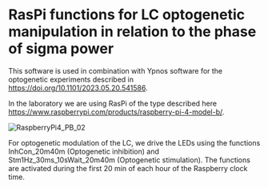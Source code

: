 # RasPi functions for LC optogenetic manipulation in relation to the phase of sigma power

This software is used in combination with Ypnos software for the optogenetic experiments described in https://doi.org/10.1101/2023.05.20.541586.

In the laboratory we are using RasPi of the type described here https://www.raspberrypi.com/products/raspberry-pi-4-model-b/.

![RaspberryPi4_PB_02](https://github.com/luthilab/IntanLuthiLab/assets/120734447/e2489b12-05f6-49a4-9a7a-151e911ba261)

For optogenetic modulation of the LC, we drive the LEDs using the functions InhCon_20m40m (Optogenetic inhibition) and Stm1Hz_30ms_10sWait_20m40m (Optogenetic stimulation). The functions are activated during the first 20 min of each hour of the Raspberry clock time.
